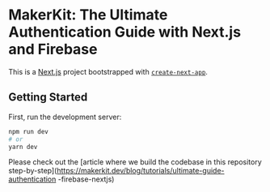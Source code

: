 # MakerKit: The Ultimate Authentication Guide with Next.js and Firebase

This is a [Next.js](https://nextjs.org/) project bootstrapped with [`create-next-app`](https://github.com/vercel/next.js/tree/canary/packages/create-next-app).

## Getting Started

First, run the development server:

```bash
npm run dev
# or
yarn dev
```

Please check out the [article where we build the codebase in this repository 
step-by-step](https://makerkit.dev/blog/tutorials/ultimate-guide-authentication
-firebase-nextjs)
